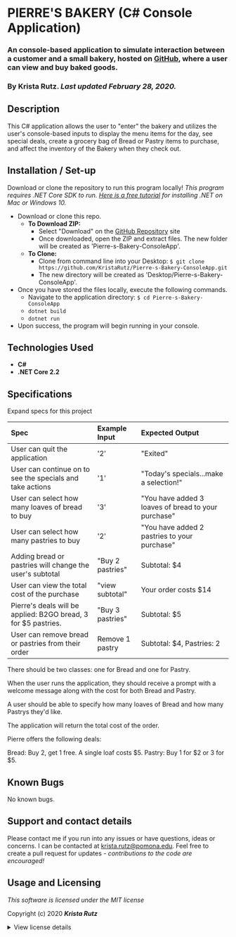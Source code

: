 # PIERRE'S BAKERY (C# Console Application)

### An console-based application to simulate interaction between a customer and a small bakery, hosted on [GitHub](https://github.com/KristaRutz/Pierre-s-Bakery-ConsoleApp/), where a user can view and buy baked goods.


### By **Krista Rutz**. _Last updated February 28, 2020._

## Description

This C# application allows the user to "enter" the bakery and utilizes the user's console-based inputs to display the menu items for the day, see special deals, create a grocery bag of Bread or Pastry items to purchase, and affect the inventory of the Bakery when they check out.

## Installation / Set-up

Download or clone the repository to run this program locally! _This program requires .NET Core SDK to run. [Here is a free tutorial](https://www.learnhowtoprogram.com/c-and-net/getting-started-with-c/installing-c-and-net) for installing .NET on Mac or Windows 10._

* Download or clone this repo.
  * **To Download ZIP:**
    * Select "Download" on the [GitHub Repository](https://github.com/KristaRutz/Pierre-s-Bakery-ConsoleApp.git) site 
    * Once downloaded, open the ZIP and extract files. The new folder will be created as 'Pierre-s-Bakery-ConsoleApp'.
  * **To Clone:**
    * Clone from command line into your Desktop: ```$ git clone https://github.com/KristaRutz/Pierre-s-Bakery-ConsoleApp.git```
    * The new directory will be created as 'Desktop/Pierre-s-Bakery-ConsoleApp'.
* Once you have stored the files locally, execute the following commands. 
  * Navigate to the application directory: ```$ cd Pierre-s-Bakery-ConsoleApp```
  * ```dotnet build```
  * ```dotnet run```
* Upon success, the program will begin running in your console.

## Technologies Used

* **C#**
* **.NET Core 2.2**

## Specifications
<!-- <details> -->
  <summary>Expand specs for this project</summary>

| Spec | Example Input | Expected Output |
| :-------------     | :------------- | :------------- |
| User can quit the application | '2' | "Exited" |
| User can continue on to see the specials and take actions | '1' | "Today's specials...make a selection!" |
| User can select how many loaves of bread to buy | '3'| "You have added 3 loaves of bread to your purchase" |
| User can select how many pastries to buy | '2'| "You have added 2 pastries to your purchase" |
| Adding bread or pastries will change the user's subtotal | "Buy 2 pastries" | Subtotal: $4 |
| User can view the total cost of the purchase | "view subtotal" | Your order costs $14 |
| Pierre's deals will be applied: B2GO bread, 3 for $5 pastries. | "Buy 3 pastries" | Subtotal: $5 |
| User can remove bread or pastries from their order | Remove 1 pastry | Subtotal: $4, Pastries: 2 |

There should be two classes: one for Bread and one for Pastry.

When the user runs the application, they should receive a prompt with a welcome message along with the cost for both Bread and Pastry.

A user should be able to specify how many loaves of Bread and how many Pastrys they'd like.

The application will return the total cost of the order.

Pierre offers the following deals:

Bread: Buy 2, get 1 free. A single loaf costs $5.
Pastry: Buy 1 for \$2 or 3 for $5.

</details>

## Known Bugs

No known bugs.

## Support and contact details

Please contact me if you run into any issues or have questions, ideas or concerns.  I can be contacted at <krista.rutz@pomona.edu>. Feel free to create a pull request for updates - _contributions to the code are encouraged!_

## Usage and Licensing

*This software is licensed under the MIT license*

Copyright (c) 2020 **_Krista Rutz_**

<details>
  <summary>View license details</summary>

Permission is hereby granted, free of charge, to any person obtaining a copy of this software and associated documentation files (the "Software"), to deal in the Software without restriction, including without limitation the rights to use, copy, modify, merge, publish, distribute, sublicense, and/or sell copies of the Software, and to permit persons to whom the Software is furnished to do so, subject to the following conditions:

The above copyright notice and this permission notice shall be included in all copies or substantial portions of the Software.

THE SOFTWARE IS PROVIDED "AS IS", WITHOUT WARRANTY OF ANY KIND, EXPRESS OR IMPLIED, INCLUDING BUT NOT LIMITED TO THE WARRANTIES OF MERCHANTABILITY, FITNESS FOR A PARTICULAR PURPOSE AND NONINFRINGEMENT. IN NO EVENT SHALL THE AUTHORS OR COPYRIGHT HOLDERS BE LIABLE FOR ANY CLAIM, DAMAGES OR OTHER LIABILITY, WHETHER IN AN ACTION OF CONTRACT, TORT OR OTHERWISE, ARISING FROM, OUT OF OR IN CONNECTION WITH THE SOFTWARE OR THE USE OR OTHER DEALINGS IN THE SOFTWARE.
</details>
